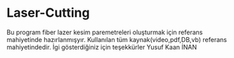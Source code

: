 # Laser-Cutting
Bu program fiber lazer kesim paremetreleri oluşturmak için referans mahiyetinde hazırlanmışyır.
Kullanılan tüm kaynak(video,pdf,DB,vb) referans mahiyetindedir.
İgi gösterdiğiniz için teşekkürler
Yusuf Kaan İNAN

